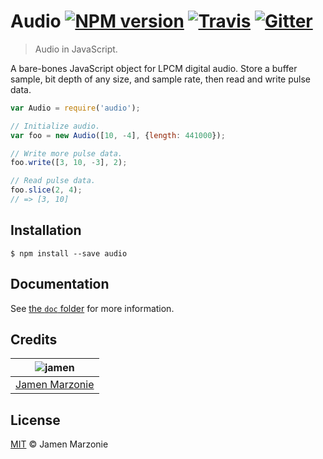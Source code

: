 # Audio [![NPM version][npm-image]][npm-url] [![Travis][travis-icon]][travis] [![Gitter][gitter-icon]][gitter]
> Audio in JavaScript.

A bare-bones JavaScript object for LPCM digital audio.  Store a buffer sample, bit depth of any size, and sample rate, then read and write pulse data.

```javascript
var Audio = require('audio');

// Initialize audio.
var foo = new Audio([10, -4], {length: 441000});

// Write more pulse data.
foo.write([3, 10, -3], 2);

// Read pulse data.
foo.slice(2, 4);
// => [3, 10]
```

## Installation
```shell
$ npm install --save audio
```

## Documentation
See [the `doc` folder](/doc) for more information.

## Credits
| ![jamen][avatar] |
|:---:|
| [Jamen Marzonie][github] |

## License
[MIT](LICENSE) &copy; Jamen Marzonie

[avatar]: https://avatars.githubusercontent.com/u/6251703?v=3&s=125
[github]: https://github.com/jamen
[travis]: https://travis-ci.org/audiojs/audio
[travis-icon]: https://img.shields.io/travis/audiojs/audio.svg
[gitter]: https://gitter.im/audiojs/audio
[gitter-icon]: https://img.shields.io/gitter/room/audiojs/audio.svg
[npm-image]: https://badge.fury.io/js/decode-wav.svg
[npm-url]: https://npmjs.org/package/decode-wav
